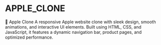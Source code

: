# APPLE_CLONE
🍏 Apple Clone A responsive Apple website clone with sleek design, smooth animations, and interactive UI elements. Built using HTML, CSS, and JavaScript, it features a dynamic navigation bar, product pages, and optimized performance.
